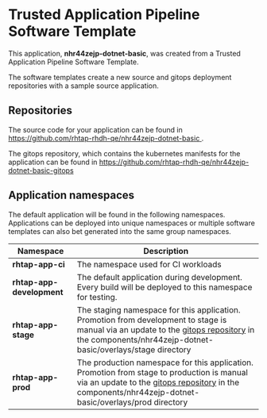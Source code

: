 # Trusted Application Pipeline Software Template

This application, **nhr44zejp-dotnet-basic**, was created from a Trusted Application Pipeline Software Template.

The software templates create a new source and gitops deployment repositories with a sample source application. 

## Repositories

The source code for your application can be found in [https://github.com/rhtap-rhdh-qe/nhr44zejp-dotnet-basic ](https://github.com/rhtap-rhdh-qe/nhr44zejp-dotnet-basic ).
 
The gitops repository, which contains the kubernetes manifests for the application can be found in 
[https://github.com/rhtap-rhdh-qe/nhr44zejp-dotnet-basic-gitops ](https://github.com/rhtap-rhdh-qe/nhr44zejp-dotnet-basic-gitops ) 

## Application namespaces 

The default application will be found in the following namespaces. Applications can be deployed into unique namespaces or multiple software templates can also bet generated into the same group namespaces.  

|  Namespace   |  Description   |  
| -------- | -------- |
| **rhtap-app-ci** | The namespace used for CI workloads |
| **rhtap-app-development** | The default application during development. Every build will be deployed to this namespace for testing. |
| **rhtap-app-stage** | The staging namespace for this application. Promotion from development to stage is manual via an update to the [gitops repository](https://github.com/rhtap-rhdh-qe/nhr44zejp-dotnet-basic-gitops ) in the components/nhr44zejp-dotnet-basic/overlays/stage directory |
| **rhtap-app-prod** | The production namespace for this application. Promotion from stage to production is manual via an update to the [gitops repository](https://github.com/rhtap-rhdh-qe/nhr44zejp-dotnet-basic-gitops ) in the components/nhr44zejp-dotnet-basic/overlays/prod directory |